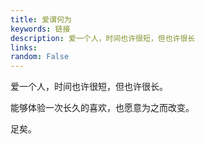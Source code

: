 ```yaml
---
title: 爱谓何为
keywords: 链接
description: 爱一个人，时间也许很短，但也许很长
links: 
random: False
---
```


爱一个人，时间也许很短，但也许很长。

能够体验一次长久的喜欢，也愿意为之而改变。

足矣。


